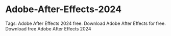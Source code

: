 # Adobe-After-Effects-2024
Tags: Adobe After Effects 2024 free. Download Adobe After Effects for free. Download free Adobe After Effects 2024
